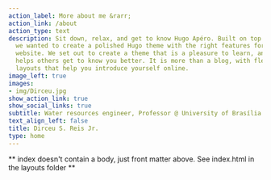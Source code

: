 ```yaml
---
action_label: More about me &rarr;
action_link: /about
action_type: text
description: Sit down, relax, and get to know Hugo Apéro. Built on top of Blogophonic,
  we wanted to create a polished Hugo theme with the right features for a true personal
  website. We set out to create a theme that is a pleasure to learn, and one that
  helps others get to know you better. It is more than a blog, with flexible custom
  layouts that help you introduce yourself online.
image_left: true
images:
- img/Dirceu.jpg
show_action_link: true
show_social_links: true
subtitle: Water resources engineer, Professor @ University of Brasília
text_align_left: false
title: Dirceu S. Reis Jr.
type: home
---
```


** index doesn't contain a body, just front matter above.
See index.html in the layouts folder **
